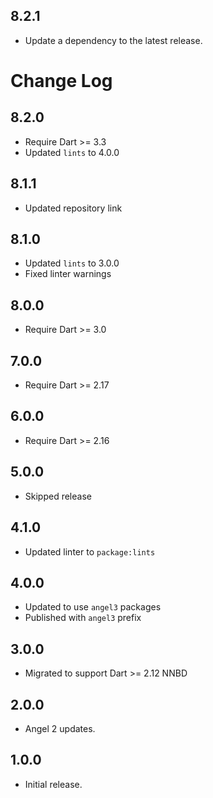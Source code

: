 ## 8.2.1

 - Update a dependency to the latest release.

# Change Log

## 8.2.0

* Require Dart >= 3.3
* Updated `lints` to 4.0.0

## 8.1.1

* Updated repository link

## 8.1.0

* Updated `lints` to 3.0.0
* Fixed linter warnings

## 8.0.0

* Require Dart >= 3.0

## 7.0.0

* Require Dart >= 2.17

## 6.0.0

* Require Dart >= 2.16

## 5.0.0

* Skipped release

## 4.1.0

* Updated linter to `package:lints`

## 4.0.0

* Updated to use `angel3` packages
* Published with `angel3` prefix

## 3.0.0

* Migrated to support Dart >= 2.12 NNBD

## 2.0.0

* Angel 2 updates.

## 1.0.0

* Initial release.
